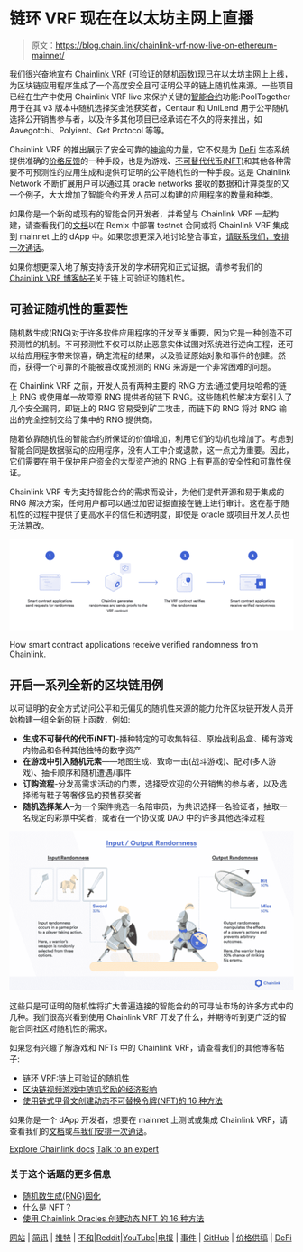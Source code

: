 # 链环 VRF 现在在以太坊主网上直播

> 原文：<https://blog.chain.link/chainlink-vrf-now-live-on-ethereum-mainnet/>

我们很兴奋地宣布 [Chainlink VRF](https://chain.link/solutions/chainlink-vrf) (可验证的随机函数)现已在以太坊主网上上线，为区块链应用程序生成了一个高度安全且可证明公平的链上随机性来源。一些项目已经在生产中使用 Chainlink VRF live 来保护关键的[智能合约](https://chain.link/education/smart-contracts)功能:PoolTogether 用于在其 v3 版本中随机选择奖金池获奖者，Centaur 和 UniLend 用于公平随机选择公开销售参与者，以及许多其他项目已经承诺在不久的将来推出，如 Aavegotchi、Polyient、Get Protocol 等等。

Chainlink VRF 的推出展示了安全可靠的[神谕](https://chain.link/education/blockchain-oracles)的力量，它不仅是为 [DeFi](https://chain.link/education/defi) 生态系统提供准确的[价格反馈](https://chain.link/solutions/defi)的一种手段，也是为游戏、[不可替代代币(NFT)](https://chain.link/education/nfts)和其他各种需要不可预测性的应用生成和提供可证明的公平随机性的一种手段。这是 Chainlink Network 不断扩展用户可以通过其 oracle networks 接收的数据和计算类型的又一个例子，大大增加了智能合约开发人员可以构建的应用程序的数量和种类。

如果你是一个新的或现有的智能合同开发者，并希望与 Chainlink VRF 一起构建，请查看我们的[文档](https://docs.chain.link/docs/chainlink-vrf)以在 Remix 中部署 testnet 合同或将 Chainlink VRF 集成到 mainnet 上的 dApp 中。如果您想更深入地讨论整合事宜，[请联系我们，安排一次通话](http://vrf@chain.link/)。

如果你想更深入地了解支持该开发的学术研究和正式证据，请参考我们的 [Chainlink VRF 博客帖子](https://blog.chain.link/verifiable-random-functions-vrf-random-number-generation-rng-feature/)关于链上可验证的随机性。

## **可验证随机性的重要性**

随机数生成(RNG)对于许多软件应用程序的开发至关重要，因为它是一种创造不可预测性的机制。不可预测性不仅可以防止恶意实体试图对系统进行逆向工程，还可以给应用程序带来惊喜，确定流程的结果，以及验证原始对象和事件的创建。然而，获得一个可靠的不能被篡改或预测的 RNG 来源是一个非常困难的问题。

在 Chainlink VRF 之前，开发人员有两种主要的 RNG 方法:通过使用块哈希的链上 RNG 或使用单一故障源 RNG 提供者的链下 RNG。这些随机性解决方案引入了几个安全漏洞，即链上的 RNG 容易受到矿工攻击，而链下的 RNG 将对 RNG 输出的完全控制交给了集中的 RNG 提供商。

随着依靠随机性的智能合约所保证的价值增加，利用它们的动机也增加了。考虑到智能合同是数据驱动的应用程序，没有人工中介或退款，这一点尤为重要。因此，它们需要在用于保护用户资金的大型资产池的 RNG 上有更高的安全性和可靠性保证。

Chainlink VRF 专为支持智能合约的需求而设计，为他们提供开源和易于集成的 RNG 解决方案，任何用户都可以通过加密证据直接在链上进行审计。这在基于随机性的过程中提供了更高水平的信任和透明度，即使是 oracle 或项目开发人员也无法篡改。

![RNG for blockchains and smart contracts](img/19c4b80e021fab7fc2b914ec444aaaac.png)

<figcaption id="caption-attachment-2050" class="wp-caption-text">How smart contract applications receive verified randomness from Chainlink.</figcaption>



## **开启一系列全新的区块链用例**

以可证明的安全方式访问公平和无偏见的随机性来源的能力允许区块链开发人员开始构建一组全新的链上函数，例如:

*   **生成不可替代的代币(NFT)**-播种特定的可收集特征、原始战利品盒、稀有游戏内物品和各种其他独特的数字资产
*   **在游戏中引入随机元素**——地图生成、致命一击(战斗游戏)、配对(多人游戏)、抽卡顺序和随机遭遇/事件
*   **订购流程**-分发高需求活动的门票，选择受欢迎的公开销售的参与者，以及选择稀有鞋子等奢侈品的预售获奖者
*   **随机选择某人**–为一个案件挑选一名陪审员，为共识选择一名验证者，抽取一名规定的彩票中奖者，或者在一个协议或 DAO 中的许多其他选择过程

![Input/output randomness for smart contracts](img/f5e346d9e8998bcf15d8446c4671e84a.png)

这些只是可证明的随机性将扩大普遍连接的智能合约的可寻址市场的许多方式中的几种。我们很高兴看到使用 Chainlink VRF 开发了什么，并期待听到更广泛的智能合同社区对随机性的需求。

如果您有兴趣了解游戏和 NFTs 中的 Chainlink VRF，请查看我们的其他博客帖子:

*   [链环 VRF:链上可验证的随机性](https://blog.chain.link/verifiable-random-functions-vrf-random-number-generation-rng-feature/)
*   [区块链视频游戏中随机奖励的经济影响](https://blog.chain.link/the-economic-impact-of-random-rewards-in-blockchain-video-games/)
*   [使用链式甲骨文创建动态不可替换令牌(NFT)的 16 种方法](https://blog.chain.link/create-dynamic-nfts-using-chainlink-oracles/)

如果你是一个 dApp 开发者，想要在 mainnet 上测试或集成 Chainlink VRF，请查看我们的[文档](https://docs.chain.link/docs/chainlink-vrf)或[与我们安排一次通话](http://vrf@chain.link/)。

[Explore Chainlink docs](https://docs.chain.link/) [Talk to an expert](https://chainlinkcommunity.typeform.com/to/OYQO67EF?page=blog)

### 关于这个话题的更多信息

*   [随机数生成(RNG)固化](https://blog.chain.link/random-number-generation-solidity/)
*   什么是 NFT？
*   [使用 Chainlink Oracles 创建动态 NFT 的 16 种方法](https://blog.chain.link/create-dynamic-nfts-using-chainlink-oracles/)

[网站](https://chain.link/) | [简讯](https://chn.lk/newsletter) | [推特](https://twitter.com/chainlink) | [不和](https://discordapp.com/invite/aSK4zew)|[Reddit](https://www.reddit.com/r/Chainlink/)|[YouTube](https://www.youtube.com/channel/UCnjkrlqaWEBSnKZQ71gdyFA)|[电报](https://t.me/chainlinkofficial) | [事件](https://blog.chain.link/tag/events/) | [GitHub](https://github.com/smartcontractkit/chainlink) | [价格供稿](https://feeds.chain.link/) | [DeFi](https://www.chain.link/solutions/defi)